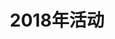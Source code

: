 ---
# Listing view
view: compact
title: 2018年活动
# Optional header image (relative to `assets/media/` folder).
banner:
  caption: ''
  image: ''
---